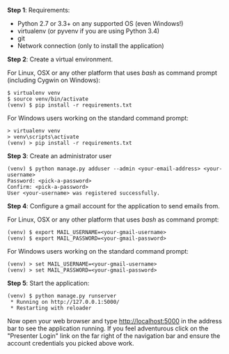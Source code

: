 **Step 1**: Requirements:

- Python 2.7 or 3.3+ on any supported OS (even Windows!)
- virtualenv (or pyvenv if you are using Python 3.4)
- git
- Network connection (only to install the application)

**Step 2**: Create a virtual environment.

For Linux, OSX or any other platform that uses *bash* as command prompt (including Cygwin on Windows):

    $ virtualenv venv
    $ source venv/bin/activate
    (venv) $ pip install -r requirements.txt

For Windows users working on the standard command prompt:

    > virtualenv venv
    > venv\scripts\activate
    (venv) > pip install -r requirements.txt

**Step 3**: Create an administrator user

    (venv) $ python manage.py adduser --admin <your-email-address> <your-username>
    Password: <pick-a-password>
    Confirm: <pick-a-password>
    User <your-username> was registered successfully.

**Step 4**: Configure a gmail account for the application to send emails from.

For Linux, OSX or any other platform that uses *bash* as command prompt:

    (venv) $ export MAIL_USERNAME=<your-gmail-username>
    (venv) $ export MAIL_PASSWORD=<your-gmail-password>

For Windows users working on the standard command prompt:

    (venv) > set MAIL_USERNAME=<your-gmail-username>
    (venv) > set MAIL_PASSWORD=<your-gmail-password>

**Step 5**: Start the application:

    (venv) $ python manage.py runserver
     * Running on http://127.0.0.1:5000/
     * Restarting with reloader

Now open your web browser and type [http://localhost:5000](http://localhost:5000) in the address bar to see the application running. If you feel adventurous click on the "Presenter Login" link on the far right of the navigation bar and ensure the account credentials you picked above work.